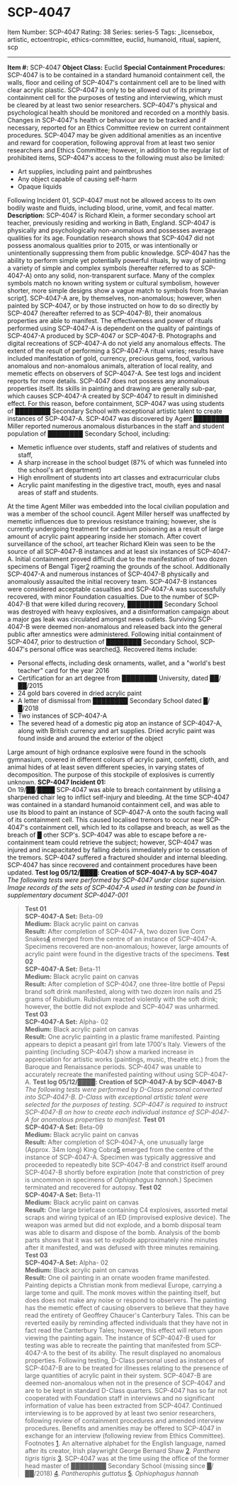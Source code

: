 # SCP-4047
Item Number: SCP-4047
Rating: 38
Series: series-5
Tags: _licensebox, artistic, ectoentropic, ethics-committee, euclid, humanoid, ritual, sapient, scp

---

**Item #:** SCP-4047
**Object Class:** Euclid
**Special Containment Procedures:** SCP-4047 is to be contained in a standard humanoid containment cell, the walls, floor and ceiling of SCP-4047's containment cell are to be lined with clear acrylic plastic. SCP-4047 is only to be allowed out of its primary containment cell for the purposes of testing and interviewing, which must be cleared by at least two senior researchers. SCP-4047's physical and psychological health should be monitored and recorded on a monthly basis. Changes in SCP-4047's health or behaviour are to be tracked and if necessary, reported for an Ethics Committee review on current containment procedures.
SCP-4047 may be given additional amenities as an incentive and reward for cooperation, following approval from at least two senior researchers and Ethics Committee; however, in addition to the regular list of prohibited items, SCP-4047's access to the following must also be limited:
  * Art supplies, including paint and paintbrushes
  * Any object capable of causing self-harm
  * Opaque liquids

Following Incident 01, SCP-4047 must not be allowed access to its own bodily waste and fluids, including blood, urine, vomit, and fecal matter.
**Description:** SCP-4047 is Richard Klein, a former secondary school art teacher, previously residing and working in Bath, England. SCP-4047 is physically and psychologically non-anomalous and possesses average qualities for its age. Foundation research shows that SCP-4047 did not possess anomalous qualities prior to 2015, or was intentionally or unintentionally suppressing them from public knowledge.
SCP-4047 has the ability to perform simple yet potentially powerful rituals, by way of painting a variety of simple and complex symbols (hereafter referred to as SCP-4047-A) onto any solid, non-transparent surface. Many of the complex symbols match no known writing system or cultural symbolism, however shorter, more simple designs show a vague match to symbols from Shavian script[1](javascript:;). SCP-4047-A are, by themselves, non-anomalous; however, when painted by SCP-4047, or by those instructed on how to do so directly by SCP-4047 (hereafter referred to as SCP-4047-B), their anomalous properties are able to manifest. The effectiveness and power of rituals performed using SCP-4047-A is dependent on the quality of paintings of SCP-4047-A produced by SCP-4047 or SCP-4047-B. Photographs and digital recreations of SCP-4047-A do not yield any anomalous effects.
The extent of the result of performing a SCP-4047-A ritual varies; results have included manifestation of gold, currency, precious gems, food, various anomalous and non-anomalous animals, alteration of local reality, and memetic effects on observers of SCP-4047-A. See test logs and incident reports for more details.
SCP-4047 does not possess any anomalous properties itself. Its skills in painting and drawing are generally sub-par, which causes SCP-4047-A created by SCP-4047 to result in diminished effect. For this reason, before containment, SCP-4047 was using students of ████████ Secondary School with exceptional artistic talent to create instances of SCP-4047-A.
SCP-4047 was discovered by Agent ████████ Miller reported numerous anomalous disturbances in the staff and student population of ████████ Secondary School, including:
  * Memetic influence over students, staff and relatives of students and staff,
  * A sharp increase in the school budget (87% of which was funneled into the school's art department)
  * High enrollment of students into art classes and extracurricular clubs
  * Acrylic paint manifesting in the digestive tract, mouth, eyes and nasal areas of staff and students.

At the time Agent Miller was embedded into the local civilian population and was a member of the school council. Agent Miller herself was unaffected by memetic influences due to previous resistance training; however, she is currently undergoing treatment for cadmium poisoning as a result of large amount of acrylic paint appearing inside her stomach. After covert surveillance of the school, art teacher Richard Klein was seen to be the source of all SCP-4047-B instances and at least six instances of SCP-4047-A. Initial containment proved difficult due to the manifestation of two dozen specimens of Bengal Tiger[2](javascript:;) roaming the grounds of the school. Additionally SCP-4047-A and numerous instances of SCP-4047-B physically and anomalously assaulted the initial recovery team. SCP-4047-B instances were considered acceptable casualties and SCP-4047-A was successfully recovered, with minor Foundation casualties. Due to the number of SCP-4047-B that were killed during recovery, ████████ Secondary School was destroyed with heavy explosives, and a disinformation campaign about a major gas leak was circulated amongst news outlets. Surviving SCP-4047-B were deemed non-anomalous and released back into the general public after amnestics were administered.
Following initial containment of SCP-4047, prior to destruction of ████████ Secondary School, SCP-4047's personal office was searched[3](javascript:;). Recovered items include:
  * Personal effects, including desk ornaments, wallet, and a "world's best teacher" card for the year 2016
  * Certification for an art degree from ████████ University, dated ██/██/2015
  * 24 gold bars covered in dried acrylic paint
  * A letter of dismissal from ████████ Secondary School dated █/█/2018
  * Two instances of SCP-4047-A
  * The severed head of a domestic pig atop an instance of SCP-4047-A, along with British currency and art supplies. Dried acrylic paint was found inside and around the exterior of the object

Large amount of high ordnance explosive were found in the schools gymnasium, covered in different colours of acrylic paint, confetti, cloth, and animal hides of at least seven different species, in varying states of decomposition. The purpose of this stockpile of explosives is currently unknown.
**SCP-4047 Incident 01:**  
On 19/██/████ SCP-4047 was able to breach containment by utilising a sharpened chair leg to inflict self-injury and bleeding. At the time SCP-4047 was contained in a standard humanoid containment cell, and was able to use its blood to paint an instance of SCP-4047-A onto the south facing wall of its containment cell. This caused localised tremors to occur near SCP-4047's containment cell, which led to its collapse and breach, as well as the breach of █ other SCP's. SCP-4047 was able to escape before a re-containment team could retrieve the subject; however, SCP-4047 was injured and incapacitated by falling debris immediately prior to cessation of the tremors. SCP-4047 suffered a fractured shoulder and internal bleeding. SCP-4047 has since recovered and containment procedures have been updated.
**Test log 05/12/████: Creation of SCP-4047-A by SCP-4047**  
_The following tests were performed by SCP-4047 under close supervision. Image records of the sets of SCP-4047-A used in testing can be found in supplementary document SCP-4047-001_
> **Test 01**  
>  **SCP-4047-A Set:** Beta-09  
>  **Medium:** Black acrylic paint on canvas  
>  **Result:** After completion of SCP-4047-A, two dozen live Corn Snakes[4](javascript:;) emerged from the centre of an instance of SCP-4047-A. Specimens recovered are non-anomalous; however, large amounts of acrylic paint were found in the digestive tracts of the specimens.
> **Test 02**  
>  **SCP-4047-A Set:** Beta-11  
>  **Medium:** Black acrylic paint on canvas  
>  **Result:** After completion of SCP-4047, one three-litre bottle of Pepsi brand soft drink manifested, along with two dozen iron nails and 25 grams of Rubidium. Rubidium reacted violently with the soft drink; however, the bottle did not explode and SCP-4047 was unharmed.
> **Test 03**  
>  **SCP-4047-A Set:** Alpha- 02  
>  **Medium:** Black acrylic paint on canvas  
>  **Result:** One acrylic painting in a plastic frame manifested. Painting appears to depict a peasant girl from late 1700's Italy. Viewers of the painting (including SCP-4047) show a marked increase in appreciation for artistic works (paintings, music, theatre etc.) from the Baroque and Renaissance periods. SCP-4047 was unable to accurately recreate the manifested painting without using SCP-4047-A.
**Test log 05/12/████: Creation of SCP-4047-A by SCP-4047-B**  
_The following tests were performed by D-Class personal converted into SCP-4047-B. D-Class with exceptional artistic talent were selected for the purposes of testing. SCP-4047 is required to instruct SCP-4047-B on how to create each individual instance of SCP-4047-A for anomalous properties to manifest._
> **Test 01**  
>  **SCP-4047-A Set:** Beta-09  
>  **Medium:** Black acrylic paint on canvas  
>  **Result:** After completion of SCP-4047-A, one unusually large (Approx. 34m long) King Cobra[5](javascript:;) emerged from the centre of the instance of SCP-4047-A. Specimen was typically aggressive and proceeded to repeatedly bite SCP-4047-B and constrict itself around SCP-4047-B shortly before expiration (note that constriction of prey is uncommon in specimens of _Ophiophagus hannah._) Specimen terminated and recovered for autopsy.
> **Test 02**  
>  **SCP-4047-A Set:** Beta-11  
>  **Medium:** Black acrylic paint on canvas  
>  **Result:** One large briefcase containing C4 explosives, assorted metal scraps and wiring typical of an IED (improvised explosive device). The weapon was armed but did not explode, and a bomb disposal team was able to disarm and dispose of the bomb. Analysis of the bomb parts shows that it was set to explode approximately nine minutes after it manifested, and was defused with three minutes remaining.
> **Test 03**  
>  **SCP-4047-A Set:** Alpha- 02  
>  **Medium:** Black acrylic paint on canvas  
>  **Result:** One oil painting in an ornate wooden frame manifested. Painting depicts a Christian monk from medieval Europe, carrying a large tome and quill. The monk moves within the painting itself, but does does not make any noise or respond to observers. The painting has the memetic effect of causing observers to believe that they have read the entirety of Geoffrey Chaucer's Canterbury Tales. This can be reverted easily by reminding affected individuals that they have not in fact read the Canterbury Tales; however, this effect will return upon viewing the painting again. The instance of SCP-4047-B used for testing was able to recreate the painting that manifested from SCP-4047-A to the best of its ability. The result displayed no anomalous properties.
Following testing, D-Class personal used as instances of SCP-4047-B are to be treated for illnesses relating to the presence of large quantities of acrylic paint in their system. SCP-4047-B are deemed non-anomalous when not in the presence of SCP-4047 and are to be kept in standard D-Class quarters. SCP-4047 has so far not cooperated with Foundation staff in interviews and no significant information of value has been extracted from SCP-4047. Continued interviewing is to be approved by at least two senior researchers, following review of containment procedures and amended interview procedures. Benefits and amenities may be offered to SCP-4047 in exchange for an interview (following review from Ethics Committee).
Footnotes
[1](javascript:;). An alternative alphabet for the English language, named after its creator, Irish playwright George Bernard Shaw
[2](javascript:;). _Panthera tigris tigris_
[3](javascript:;). SCP-4047 was at the time using the office of the former head master of ████████ Secondary School (missing since █/██/2018)
[4](javascript:;). _Pantherophis guttatus_
[5](javascript:;). _Ophiophagus hannah_